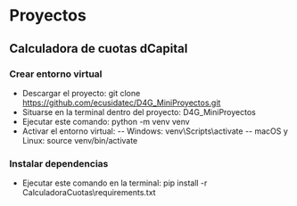 # Proyectos

## Calculadora de cuotas dCapital

### Crear entorno virtual

- Descargar el proyecto: git clone https://github.com/ecusidatec/D4G_MiniProyectos.git
- Situarse en la terminal dentro del proyecto: D4G_MiniProyectos
- Ejecutar este comando: python -m venv venv
- Activar el entorno virtual: 
-- Windows: venv\Scripts\activate
-- macOS y Linux: source venv/bin/activate

### Instalar dependencias

- Ejecutar este comando en la terminal: pip install -r CalculadoraCuotas\requirements.txt